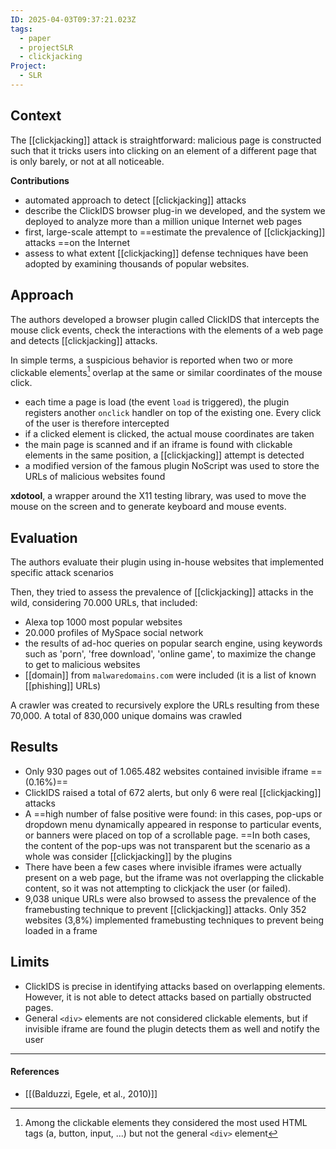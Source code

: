 ```yaml
---
ID: 2025-04-03T09:37:21.023Z
tags:
  - paper
  - projectSLR
  - clickjacking
Project:
  - SLR
---
```

## Context

The [[clickjacking]] attack is straightforward: malicious page is constructed such that it tricks users into clicking on an element of a different page that is only barely, or not at all noticeable.

 **Contributions**
 - automated approach to detect [[clickjacking]] attacks
 - describe the ClickIDS browser plug-in we developed, and the system we deployed to analyze more than a million unique Internet web pages
 - first, large-scale attempt to ==estimate the prevalence of [[clickjacking]] attacks ==on the Internet
 - assess to what extent [[clickjacking]] defense techniques have been adopted by examining thousands of popular websites.

## Approach

The authors developed a browser plugin called ClickIDS that intercepts the mouse click events, check the interactions with the elements of a web page and detects [[clickjacking]] attacks. 

In simple terms, a suspicious behavior is reported when two or more clickable elements[^1] overlap at the same or similar coordinates of the mouse click.
- each time a page is load (the event `load` is triggered), the plugin registers another `onclick` handler on top of the existing one. Every click of the user is therefore intercepted
- if a clicked element is clicked, the actual mouse coordinates are taken
- the main page is scanned and if an iframe is found with clickable elements in the same position, a [[clickjacking]] attempt is detected
- a modified version of the famous plugin NoScript was used to store the URLs of malicious websites found

**xdotool**, a wrapper around the X11 testing library, was used to move the mouse on the screen and to generate keyboard and mouse events.

## Evaluation

The authors evaluate their plugin using in-house websites that implemented specific attack scenarios

Then, they tried to assess the prevalence of [[clickjacking]] attacks in the wild, considering 70.000 URLs, that included:
- Alexa top 1000 most popular websites
- 20.000 profiles of MySpace social network
- the results of ad-hoc queries on popular search engine, using keywords such as 'porn', 'free download', 'online game', to maximize the change to get to malicious websites 
- [[domain]] from `malwaredomains.com` were included (it is a list of known [[phishing]] URLs)

A crawler was created to recursively explore the URLs resulting from these 70,000. A total of 830,000 unique domains was crawled

## Results

- Only 930 pages out of 1.065.482 websites contained invisible iframe ==(0.16%)==
- ClickIDS raised a total of 672 alerts, but only 6 were real [[clickjacking]] attacks
- A ==high number of false positive were found: in this cases, pop-ups or dropdown menu dynamically appeared in response to particular events, or banners were placed on top of a scrollable page. ==In both cases, the content of the pop-ups was not transparent but the scenario as a whole was consider [[clickjacking]] by the plugins
- There have been a few cases where invisible iframes were actually present on a web page, but the iframe was not overlapping the clickable content, so it was not attempting to clickjack the user (or failed).
- 9,038 unique URLs were also browsed to assess the prevalence of the framebusting technique to prevent [[clickjacking]] attacks. Only 352 websites (3,8%) implemented framebusting techniques to prevent being loaded in a frame

## Limits

- ClickIDS is precise in identifying attacks based on overlapping elements. However, it is not able to detect attacks based on partially obstructed pages.
- General `<div>` elements are not considered clickable elements, but if invisible iframe are found the plugin detects them as well and notify the user

---
#### References
- [[(Balduzzi, Egele, et al., 2010)]]

[^1]: Among the clickable elements they considered the most used HTML tags (a, button, input, ...) but not the general `<div>` element
